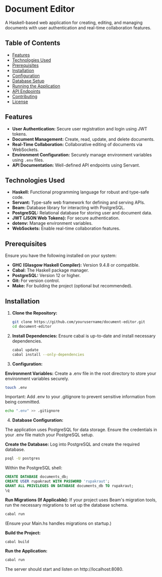 # Document Editor

A Haskell-based web application for creating, editing, and managing documents with user authentication and real-time collaboration features.

## Table of Contents

- [Features](#features)
- [Technologies Used](#technologies-used)
- [Prerequisites](#prerequisites)
- [Installation](#installation)
- [Configuration](#configuration)
- [Database Setup](#database-setup)
- [Running the Application](#running-the-application)
- [API Endpoints](#api-endpoints)
- [Contributing](#contributing)
- [License](#license)

## Features

- **User Authentication:** Secure user registration and login using JWT tokens.
- **Document Management:** Create, read, update, and delete documents.
- **Real-Time Collaboration:** Collaborative editing of documents via WebSockets.
- **Environment Configuration:** Securely manage environment variables using `.env` files.
- **API Documentation:** Well-defined API endpoints using Servant.

## Technologies Used

- **Haskell:** Functional programming language for robust and type-safe code.
- **Servant:** Type-safe web framework for defining and serving APIs.
- **Beam:** Database library for interacting with PostgreSQL.
- **PostgreSQL:** Relational database for storing user and document data.
- **JWT (JSON Web Tokens):** For secure authentication.
- **dotenv:** Manage environment variables.
- **WebSockets:** Enable real-time collaboration features.

## Prerequisites

Ensure you have the following installed on your system:

- **GHC (Glasgow Haskell Compiler):** Version 9.4.8 or compatible.
- **Cabal:** The Haskell package manager.
- **PostgreSQL:** Version 12 or higher.
- **Git:** For version control.
- **Make:** For building the project (optional but recommended).

## Installation

1. **Clone the Repository:**

   ```bash
   git clone https://github.com/yourusername/document-editor.git
   cd document-editor
   ```

2. **Install Dependencies:**
    Ensure cabal is up-to-date and install necessary dependencies.

    ```bash
    cabal update
    cabal install --only-dependencies
    ```

3. **Configuration:**

**Environment Variables:**
Create a .env file in the root directory to store your environment variables securely.
```bash
touch .env
```

Important: Add .env to your .gitignore to prevent sensitive information from being committed.
```bash
echo ".env" >> .gitignore
```

4. **Database Configuration:**

The application uses PostgreSQL for data storage. Ensure the credentials in your .env file match your PostgreSQL setup.

**Create the Database:**
Log into PostgreSQL and create the required database.
```bash
psql -U postgres
```

Within the PostgreSQL shell:
```sql
CREATE DATABASE documents_db;
CREATE USER rupakraut WITH PASSWORD 'rupakraut';
GRANT ALL PRIVILEGES ON DATABASE documents_db TO rupakraut;
\q
```

**Run Migrations (If Applicable):**
If your project uses Beam's migration tools, run the necessary migrations to set up the database schema.
```bash
cabal run
```

(Ensure your Main.hs handles migrations on startup.)

**Build the Project:**
```bash
cabal build
```

**Run the Application:**
```bash
cabal run
```

The server should start and listen on http://localhost:8080.